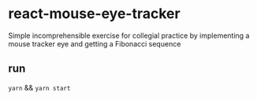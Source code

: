 # react-mouse-eye-tracker

Simple incomprehensible exercise for collegial practice by implementing a mouse tracker eye and getting a Fibonacci sequence

## run

 `yarn` && `yarn start`

